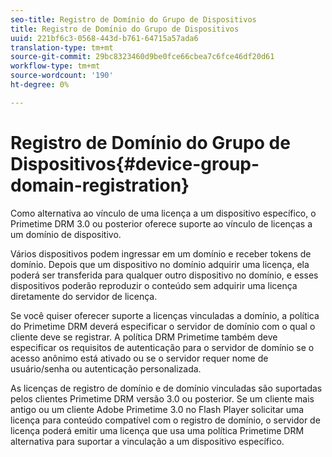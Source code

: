 ```yaml
---
seo-title: Registro de Domínio do Grupo de Dispositivos
title: Registro de Domínio do Grupo de Dispositivos
uuid: 221bf6c3-0568-443d-b761-64715a57ada6
translation-type: tm+mt
source-git-commit: 29bc8323460d9be0fce66cbea7c6fce46df20d61
workflow-type: tm+mt
source-wordcount: '190'
ht-degree: 0%

---
```



# Registro de Domínio do Grupo de Dispositivos{#device-group-domain-registration}

Como alternativa ao vínculo de uma licença a um dispositivo específico, o Primetime DRM 3.0 ou posterior oferece suporte ao vínculo de licenças a um domínio de dispositivo.

Vários dispositivos podem ingressar em um domínio e receber tokens de domínio. Depois que um dispositivo no domínio adquirir uma licença, ela poderá ser transferida para qualquer outro dispositivo no domínio, e esses dispositivos poderão reproduzir o conteúdo sem adquirir uma licença diretamente do servidor de licença.

Se você quiser oferecer suporte a licenças vinculadas a domínio, a política do Primetime DRM deverá especificar o servidor de domínio com o qual o cliente deve se registrar. A política DRM Primetime também deve especificar os requisitos de autenticação para o servidor de domínio se o acesso anônimo está ativado ou se o servidor requer nome de usuário/senha ou autenticação personalizada.

As licenças de registro de domínio e de domínio vinculadas são suportadas pelos clientes Primetime DRM versão 3.0 ou posterior. Se um cliente mais antigo ou um cliente Adobe Primetime 3.0 no Flash Player solicitar uma licença para conteúdo compatível com o registro de domínio, o servidor de licença poderá emitir uma licença que usa uma política Primetime DRM alternativa para suportar a vinculação a um dispositivo específico.
